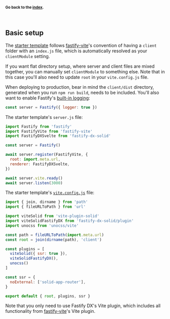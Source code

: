 <sub>**Go back to the [index](https://github.com/fastify/fastify-dx/blob/main/packages/fastify-dx-solid/README.md).**</sub>

<br>

## Basic setup

The [starter template](https://github.com/fastify/fastify-dx/tree/dev/starters/solid) follows [fastify-vite](https://github.com/fastify/fastify-vite)'s convention of having a `client` folder with an `index.js` file, which is automatically resolved as your `clientModule` setting.

If you want flat directory setup, where server and client files are mixed together, you can manually set `clientModule` to something else. Note that in this case you'll also need to update `root` in your `vite.config.js` file.

When deploying to production, bear in mind the `client/dist` directory, generated when you run `npm run build`, needs to be included. You'll also want to enable Fastify's [built-in logging](https://www.fastify.io/docs/latest/Reference/Logging/):

```js
const server = Fastify({ logger: true })
```

The starter template's `server.js` file:

```js
import Fastify from 'fastify'
import FastifyVite from 'fastify-vite'
import FastifyDXSvelte from 'fastify-dx-solid'

const server = Fastify()

await server.register(FastifyVite, { 
  root: import.meta.url, 
  renderer: FastifyDXSvelte,
})

await server.vite.ready()
await server.listen(3000)
```

The starter template's [`vite.config.js`](https://github.com/fastify/fastify-dx/blob/main/starters/solid/vite.config.js) file:

```js
import { join, dirname } from 'path'
import { fileURLToPath } from 'url'

import viteSolid from 'vite-plugin-solid'
import viteSolidFastifyDX from 'fastify-dx-solid/plugin'
import unocss from 'unocss/vite'

const path = fileURLToPath(import.meta.url)
const root = join(dirname(path), 'client')

const plugins = [
  viteSolid({ ssr: true }),
  viteSolidFastifyDX(),
  unocss()
]

const ssr = {
  noExternal: ['solid-app-router'],
}

export default { root, plugins, ssr }
```

Note that you only need to use Fastify DX's Vite plugin, which includes all functionality from [fastify-vite](https://github.com/fastify/fastify-vite)'s Vite plugin.

</td>
</tr>
</table>
